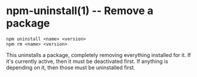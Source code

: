 npm-uninstall(1) -- Remove a package
====================================

    npm uninstall <name> <version>
    npm rm <name> <version>

This uninstalls a package, completely removing everything installed for it. If
it's currently active, then it must be deactivated first. If anything is
depending on it, then those must be uninstalled first.
